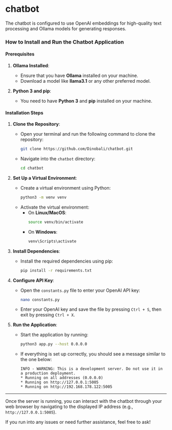 # chatbot
The chatbot is configured to use OpenAI embeddings for high-quality text processing and Ollama models for generating responses.

### How to Install and Run the Chatbot Application

#### Prerequisites

1. **Ollama Installed**:
   - Ensure that you have **Ollama** installed on your machine.
   - Download a model like **llama3.1** or any other preferred model.

2. **Python 3 and pip**:
   - You need to have **Python 3** and **pip** installed on your machine.

#### Installation Steps

1. **Clone the Repository**:
   - Open your terminal and run the following command to clone the repository:
     ```bash
     git clone https://github.com/Dinobali/chatbot.git
     ```
   - Navigate into the `chatbot` directory:
     ```bash
     cd chatbot
     ```

2. **Set Up a Virtual Environment**:
   - Create a virtual environment using Python:
     ```bash
     python3 -m venv venv
     ```
   - Activate the virtual environment:
     - On **Linux/MacOS**:
       ```bash
       source venv/bin/activate
       ```
     - On **Windows**:
       ```bash
       venv\Scripts\activate
       ```

3. **Install Dependencies**:
   - Install the required dependencies using pip:
     ```bash
     pip install -r requirements.txt
     ```

4. **Configure API Key**:
   - Open the `constants.py` file to enter your OpenAI API key:
     ```bash
     nano constants.py
     ```
   - Enter your OpenAI key and save the file by pressing `Ctrl + S`, then exit by pressing `Ctrl + X`.

5. **Run the Application**:
   - Start the application by running:
     ```bash
     python3 app.py --host 0.0.0.0
     ```
   - If everything is set up correctly, you should see a message similar to the one below:
     ```plaintext
     INFO - WARNING: This is a development server. Do not use it in a production deployment.
     * Running on all addresses (0.0.0.0)
     * Running on http://127.0.0.1:5005
     * Running on http://192.168.178.122:5005
     ```

---

Once the server is running, you can interact with the chatbot through your web browser by navigating to the displayed IP address (e.g., `http://127.0.0.1:5005`).

If you run into any issues or need further assistance, feel free to ask!
